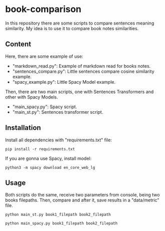 # book-comparison

In this repository there are some scripts to compare sentences meaning similarity. My idea is to use it to compare
book notes similarities. 

## Content

Here, there are some example of use:
 - "markdown_read.py": Example of markdown read for books notes.
 - "sentences_compare.py": Little sentences compare cosine similarity example.
 - "spacy_example.py": Little Spacy Model example.

Then, there are two main scripts, one with Sentences Transformers and other with Spacy Models.
 - "main_spacy.py": Spacy script.
 - "main_st.py": Sentences transformer script.
 
## Installation

Install all dependencies with "requirements.txt" file:

```
pip install -r requirements.txt
```

If you are gonna use Spacy, install model:

```
python3 -m spacy download en_core_web_lg
```

## Usage

Both scripts do the same, receive two parameters from console, being two books filepaths. Then, compare and after
it, save results in a "data/metric" file.

```
python main_st.py book1_filepath book2_filepath

python main_spacy.py book1_filepath book2_filepath
```
